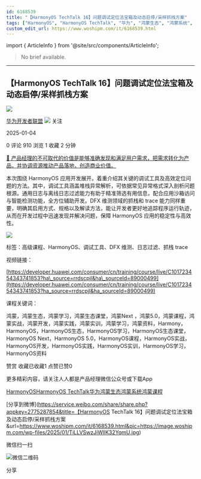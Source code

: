 ```yaml
---
id: 6168539
title: "【HarmonyOS TechTalk 16】问题调试定位法宝箱及动态启停/采样抓栈方案"
tags: ["HarmonyOS", "HarmonyOS TechTalk", "华为", "鸿蒙生态", "鸿蒙系统", "鸿蒙课程"]
custom_edit_url: https://www.woshipm.com/it/6168539.html
---
```

import { ArticleInfo } from '@site/src/components/ArticleInfo';

<ArticleInfo
    author="华为开发者联盟"
    authorLink="https://www.woshipm.com/u/1605964"
    published="2025-01-04"
    views={910}
    comments={0}
    collects={1}
/>

> No brief available.

---

## 【HarmonyOS TechTalk 16】问题调试定位法宝箱及动态启停/采样抓栈方案

[![](https://static.woshipm.com/pmadmin_avatar_20250318135858_2498.jpg?imageView2/1/w/72/h/72/q/100)](https://www.woshipm.com/u/1605964)

[华为开发者联盟](https://www.woshipm.com/u/1605964) ![](https://static.woshipm.com/tag/1101_1@2x.png) 关注

2025-01-04

0 评论 910 浏览 1 收藏 2 分钟

[🔗 产品经理的不可取代的价值是能够准确发现和满足用户需求，把需求转化为产品，并协调资源推动产品落地，创造商业价值。](https://ke.qidianla.com/courses/90pm)

本次围绕 HarmonyOS 应用开发展开。着重介绍其关键的调试工具及高效定位问题的方法。其中，调试工具涵盖堆栈异常解析，可依据常见异常格式深入剖析问题根源。通用日志与离线日志过滤能力有助于精准筛选有用信息，配合应用沙箱访问与智能检测功能，全方位辅助开发。DFX 维测领域的抓栈和 trace 能力同样重要，明确其启用方式、规格以及解读方法，能让开发者更好地追踪程序运行轨迹，从而在开发过程中迅速发现并解决问题，保障 HarmonyOS 应用的稳定性与高效性。

![](https://image.woshipm.com/wp-files/2025/01/TiLLVSwzJiWllK32YqmU.jpg)

标签：高级课程、HarmonyOS、调试工具、DFX 维测、日志过滤、抓栈 trace

视频链接：

[https://developer.huawei.com/consumer/cn/training/course/live/C101723454343741853?ha\_source=rrdscpjl&ha\_sourceId=89000499](https://developer.huawei.com/consumer/cn/training/course/live/C101723454343741853?ha_source=rrdscpjl&ha_sourceId=89000499)

课程关键词：

鸿蒙，鸿蒙生态，鸿蒙学习，鸿蒙生态课堂，鸿蒙Next ，鸿蒙5.0，鸿蒙课程，鸿蒙实战，鸿蒙开发，鸿蒙实践，鸿蒙实训，鸿蒙学习，鸿蒙资料，Harmony，HarmonyOS，HarmonyOS生态，HarmonyOS学习，HarmonyOS生态课堂，HarmonyOS Next，HarmonyOS 5.0，HarmonyOS课程，HarmonyOS实战，HarmonyOS开发，HarmonyOS实践，HarmonyOS实训，HarmonyOS学习，HarmonyOS资料

赞赏 收藏已收藏1 点赞已赞0

更多精彩内容，请关注人人都是产品经理微信公众号或下载App

[HarmonyOS](https://www.woshipm.com/tag/harmonyos)[HarmonyOS TechTalk](https://www.woshipm.com/tag/harmonyos-techtalk)[华为](https://www.woshipm.com/tag/%e5%8d%8e%e4%b8%ba)[鸿蒙生态](https://www.woshipm.com/tag/%e9%b8%bf%e8%92%99%e7%94%9f%e6%80%81)[鸿蒙系统](https://www.woshipm.com/tag/%e9%b8%bf%e8%92%99%e7%b3%bb%e7%bb%9f)[鸿蒙课程](https://www.woshipm.com/tag/%e9%b8%bf%e8%92%99%e8%af%be%e7%a8%8b)

[分享到微博](https://service.weibo.com/share/share.php?appkey=2775287854&title=【HarmonyOS TechTalk 16】问题调试定位法宝箱及动态启停/采样抓栈方案&url=https://www.woshipm.com/it/6168539.html&pic=https://image.woshipm.com/wp-files/2025/01/TiLLVSwzJiWllK32YqmU.jpg)

微信扫一扫

![微信二维码](https://api.pwmqr.com/qrcode/create/?url=https://www.woshipm.com/it/6168539.html)

分享